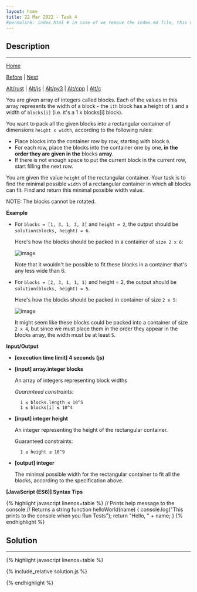 ```yaml
---
layout: home
title: 22 Mar 2022 - Task 4
#permalink: index.html # in case of we remove the index.md file, this doc will be the index page
---
```


<div class="row">
<div class="columnStmt" markdown="1">

## Description
------

[Home](../README.md)

[Before](..) | [Next](..)

[Alt/rust](./Alt_rust/README.md) | [Alt/js](./Alt_js/README.html) | [Alt/py3](./Alt_py3/README.md) | [Alt/cpp](./Alt_cpp/README.md) | [Alt/c](./Alt_c/README.md)


You are given array of integers called blocks. Each of the values in this array represents the width of a block - the `ith` block has a height of `1` and a width of `blocks[i]` (i.e. it's a 1 x blocks[i] block).

You want to pack all the given blocks into a rectangular container of dimensions `height x width`, according to the following rules:

-   Place blocks into the container row by row, starting with block `0`.
-   For each row, place the blocks into the container one by one, **in the order they are given in the** blocks **array**.
-   If there is not enough space to put the current block in the current row, start filling the next row.

You are given the value `height` of the rectangular container. Your task is to find the minimal possible `width` of a rectangular container in which all blocks can fit. Find and return this minimal possible width value.

NOTE: The blocks cannot be rotated.

**Example**

-   For `blocks = [1, 3, 1, 3, 3]` and `height = 2`, the output should be `solution(blocks, height) = 6`.

    Here's how the blocks should be packed in a container of `size 2 x 6`:

    ![image](https://codesignal.s3.amazonaws.com/tasks/packBlocks/img/exp1.png?_tm=1581986490350)

    Note that it wouldn't be possible to fit these blocks in a container that's any less wide than 6.

-   For `blocks = [2, 3, 1, 1, 1]` and height = 2, the output should be `solution(blocks, height) = 5`.

    Here's how the blocks should be packed in container of size `2 x 5`:

    ![image](https://codesignal.s3.amazonaws.com/tasks/packBlocks/img/exp2.png?_tm=1581986490719)

    It might seem like these blocks could be packed into a container of size `2 x 4`, but since we must place them in the order they appear in the blocks array, the width must be at least `5`.


**Input/Output**

* **[execution time limit] 4 seconds (js)**

* **[input] array.integer blocks**

    An array of integers representing block widths

    *Guaranteed constraints:*

        1 ≤ blocks.length ≤ 10^5
        1 ≤ blocks[i] ≤ 10^4

* **[input] integer height**

    An integer representing the height of the rectangular container.

    Guaranteed constraints:

        1 ≤ height ≤ 10^9        

* **[output] integer**

    The minimal possible width for the rectangular container to fit all the blocks, according to the specification above. 

**[JavaScript (ES6)] Syntax Tips**

{% highlight javascript linenos=table %}
// Prints help message to the console
// Returns a string
function helloWorld(name) {
    console.log("This prints to the console when you Run Tests");
    return "Hello, " + name;
}
{% endhighlight %}

</div>
<div class="columnSol" markdown="1">

## Solution
------

{% highlight javascript linenos=table %}

{% include_relative solution.js %}

{% endhighlight %}

</div>
</div>